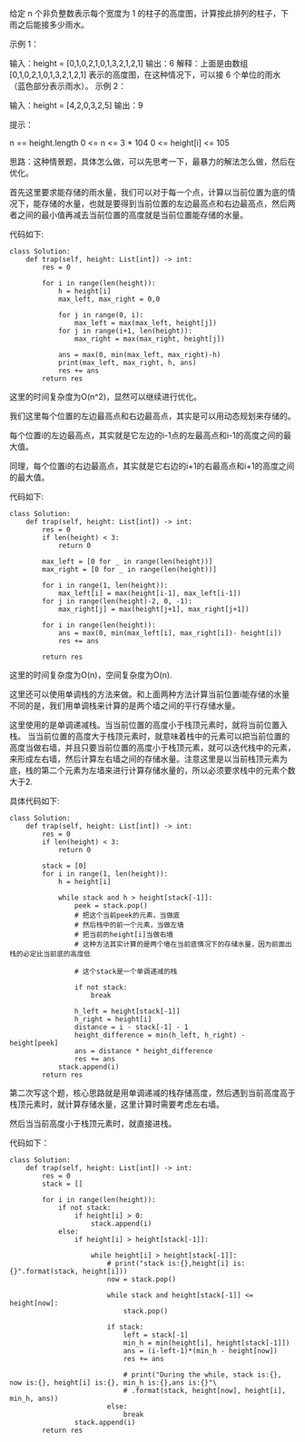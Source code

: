 给定 n 个非负整数表示每个宽度为 1 的柱子的高度图，计算按此排列的柱子，下雨之后能接多少雨水。

 

示例 1：



输入：height = [0,1,0,2,1,0,1,3,2,1,2,1]
输出：6
解释：上面是由数组 [0,1,0,2,1,0,1,3,2,1,2,1] 表示的高度图，在这种情况下，可以接 6 个单位的雨水（蓝色部分表示雨水）。 
示例 2：

输入：height = [4,2,0,3,2,5]
输出：9
 

提示：

n == height.length
0 <= n <= 3 * 104
0 <= height[i] <= 105


思路：这种情景题，具体怎么做，可以先思考一下，最暴力的解法怎么做，然后在优化。

首先这里要求能存储的雨水量，我们可以对于每一个点，计算以当前位置为底的情况下，能存储的水量，也就是要得到当前位置的左边最高点和右边最高点，然后两者之间的最小值再减去当前位置的高度就是当前位置能存储的水量。

代码如下:
```
class Solution:
    def trap(self, height: List[int]) -> int:
        res = 0

        for i in range(len(height)):
            h = height[i]
            max_left, max_right = 0,0

            for j in range(0, i):
                max_left = max(max_left, height[j])
            for j in range(i+1, len(height)):
                max_right = max(max_right, height[j])
            
            ans = max(0, min(max_left, max_right)-h)
            print(max_left, max_right, h, ans)
            res += ans
        return res
```


这里的时间复杂度为O(n^2)，显然可以继续进行优化。

我们这里每个位置的左边最高点和右边最高点，其实是可以用动态规划来存储的。

每个位置i的左边最高点，其实就是它左边的i-1点的左最高点和i-1的高度之间的最大值。

同理，每个位置i的右边最高点，其实就是它右边的i+1的右最高点和i+1的高度之间的最大值。

代码如下:
```
class Solution:
    def trap(self, height: List[int]) -> int:
        res = 0
        if len(height) < 3:
            return 0

        max_left = [0 for _ in range(len(height))]
        max_right = [0 for _ in range(len(height))]

        for i in range(1, len(height)):
            max_left[i] = max(height[i-1], max_left[i-1])
        for j in range(len(height)-2, 0, -1):
            max_right[j] = max(height[j+1], max_right[j+1])
        
        for i in range(len(height)):
            ans = max(0, min(max_left[i], max_right[i])- height[i])
            res += ans
        
        return res
```


这里的时间复杂度为O(n)，空间复杂度为O(n).


这里还可以使用单调栈的方法来做。和上面两种方法计算当前位置i能存储的水量不同的是，我们用单调栈来计算的是两个墙之间的平行存储水量。

这里使用的是单调递减栈。当当前位置的高度小于栈顶元素时，就将当前位置入栈。
当当前位置的高度大于栈顶元素时，就意味着栈中的元素可以把当前位置的高度当做右墙，并且只要当前位置的高度小于栈顶元素，就可以迭代栈中的元素，来形成左右墙，然后计算左右墙之间的存储水量。注意这里是以当前栈顶元素为底，栈的第二个元素为左墙来进行计算存储水量的，所以必须要求栈中的元素个数大于2.


具体代码如下:
```
class Solution:
    def trap(self, height: List[int]) -> int:
        res = 0
        if len(height) < 3:
            return 0

        stack = [0]
        for i in range(1, len(height)):
            h = height[i]

            while stack and h > height[stack[-1]]:
                peek = stack.pop()
                # 把这个当前peek的元素，当做底
                # 然后栈中的前一个元素，当做左墙
                # 把当前的height[i]当做右墙
                # 这种方法其实计算的是两个墙在当前底情况下的存储水量，因为前面出栈的必定比当前底的高度低

                # 这个stack是一个单调递减的栈

                if not stack:
                    break

                h_left = height[stack[-1]]
                h_right = height[i]
                distance = i - stack[-1] - 1
                height_difference = min(h_left, h_right) - height[peek]
                ans = distance * height_difference
                res += ans
            stack.append(i)
        return res
```


第二次写这个题，核心思路就是用单调递减的栈存储高度，然后遇到当前高度高于栈顶元素时，就计算存储水量，这里计算时需要考虑左右墙。

然后当当前高度小于栈顶元素时，就直接进栈。


代码如下：
```
class Solution:
    def trap(self, height: List[int]) -> int:
        res = 0
        stack = []

        for i in range(len(height)):
            if not stack:
                if height[i] > 0:
                    stack.append(i)
            else:
                if height[i] > height[stack[-1]]:

                    while height[i] > height[stack[-1]]:
                        # print("stack is:{},height[i] is:{}".format(stack, height[i]))
                        now = stack.pop()

                        while stack and height[stack[-1]] <= height[now]:
                            stack.pop()
                    
                        if stack:
                            left = stack[-1]
                            min_h = min(height[i], height[stack[-1]])
                            ans = (i-left-1)*(min_h - height[now])
                            res += ans
 
                            # print("During the while, stack is:{}, now is:{}, height[i] is:{}, min_h is:{},ans is:{}"\
                            # .format(stack, height[now], height[i], min_h, ans))
                        else:
                            break
                stack.append(i)
        return res
```